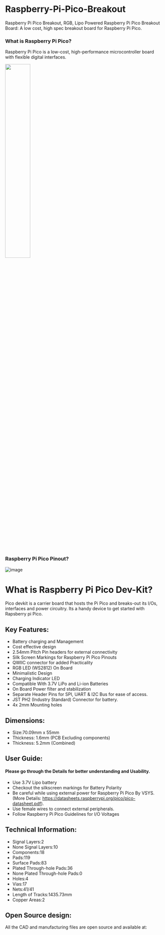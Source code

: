 # Raspberry-Pi-Pico-Breakout
Raspberry Pi Pico Breakout, RGB, Lipo Powered
Raspberry Pi Pico Breakout Board:
A low cost, high spec breakout board for Raspberry Pi Pico.

### What is Raspberry Pi Pico?
Raspberry Pi Pico is a low-cost, high-performance microcontroller board with flexible digital interfaces.

<img src="https://images.prismic.io/rpf-products/7d247ace-afb2-4555-b7b3-4f236eb779d6_Raspberry%20Pi%20Pico%201.jpg?ixlib=gatsbyFP&auto=compress%2Cformat&fit=max&q=50&w=927&h=618" width=40% height=40%>

### Raspberry Pi Pico Pinout?
![image](https://www.raspberrypi.com/documentation/microcontrollers/images/Pico-R3-SDK11-Pinout.svg)

# What is Raspberry Pi Pico Dev-Kit?
Pico devkit is a carrier board that hosts the Pi Pico and breaks-out its I/Os, interfaces and power circuitry. Its a handy device to get started with Rapsberry pi Pico.

## Key Features:
- Battery charging and Management
- Cost effective design
- 2.54mm Pitch Pin headers for external connectivity
- Silk Screen Markings for Raspberry Pi Pico Pinouts
- QWIIC connector for added Practicality
- RGB LED (WS2812) On Board
- Minimalistic Design 
- Charging Indicator LED
- Compatible With 3.7V LiPo and Li-ion Batteries
- On Board Power filter and stabilization
- Separate Header Pins for SPI, UART & I2C Bus for ease of access.
- JST PH2 (Industry Standard) Connector for battery.
- 4x 2mm Mounting holes
## Dimensions:
- Size:70.09mm x 55mm
- Thickness: 1.6mm (PCB Excluding components)
- Thickness: 5.2mm (Combined)
## User Guide:
#### Please go through the Details for better understanding and Usability.

- Use 3.7V Lipo battery
- Checkout the silkscreen markings for Battery Polarity
- Be careful while using external power for Raspberry Pi Pico By VSYS. (More Details: https://datasheets.raspberrypi.org/pico/pico-datasheet.pdf).
- Use female wires to connect external peripherals.
- Follow Raspberry Pi Pico Guidelines for I/O Voltages


## Technical Information:
- Signal Layers:2
- None Signal Layers:10
- Components:18
- Pads:119
- Surface Pads:83
- Plated Through-hole Pads:36
- None Plated Through-hole Pads:0
- Holes:4
- Vias:17
- Nets:41/41
- Length of Tracks:1435.73mm
- Copper Areas:2
## Open Source design:
All the CAD and manufacturing files are open source and available at:

